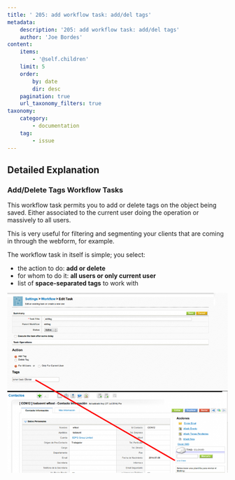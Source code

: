 ```yaml
---
title: ' 205: add workflow task: add/del tags'
metadata:
    description: '205: add workflow task: add/del tags'
    author: 'Joe Bordes'
content:
    items:
        - '@self.children'
    limit: 5
    order:
        by: date
        dir: desc
    pagination: true
    url_taxonomy_filters: true
taxonomy:
    category:
        - documentation
    tag:
        - issue
---
```


## Detailed Explanation

### Add/Delete Tags Workflow Tasks

This workflow task permits you to add or delete tags on the object being saved. Either associated to the current user doing the operation or massively to all users.

This is very useful for filtering and segmenting your clients that are coming in through the webform, for example.

The workflow task in itself is simple; you select:

- the action to do: **add or delete**
- for whom to do it: **all users or only current user**
- list of **space-separated tags** to work with

![](tag_task.png?width=100%)